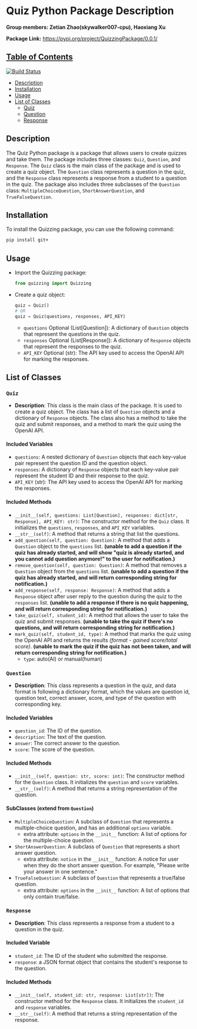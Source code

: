 # Quiz Python Package Description 

**Group members: Zetian Zhao(skywalker007-cpu), Haoxiang Xu**

**Package Link:** https://pypi.org/project/QuizzingPackage/0.0.1/

## [Table of Contents](#table-of-contents)

[![Build Status](https://app.travis-ci.com/skywalker007-cpu/533-QuizzingPackage.svg?token=WAveNzXdfMUy8gZvWNvY&branch=main)](https://app.travis-ci.com/skywalker007-cpu/533-QuizzingPackage)

- [Description](#description)
- [Installation](#installation)
- [Usage](#usage)
- [List of Classes](#list-of-classes)
  - [Quiz](#quiz)
  - [Question](#question)
  - [Response](#response)

<a name="description"></a>

## Description

The Quiz Python package is a package that allows users to create quizzes and take them. The package includes three classes: `Quiz`, `Question`, and `Response`. The `Quiz` class is the main class of the package and is used to create a quiz object. The `Question` class represents a question in the quiz, and the `Response` class represents a response from a student to a question in the quiz. The package also includes three subclasses of the `Question` class: `MultipleChoiceQuestion`, `ShortAnswerQuestion`, and `TrueFalseQuestion`.

<a name="installation"></a>

## Installation

To install the Quizzing package, you can use the following command:

```bash
pip install git+
```

<a name="usage"></a>

## Usage

- Import the Quizzing package:

  ```python
  from quizzing import Quizzing
  ```

- Create a quiz object:

  ```python
  quiz = Quiz()
  # OR
  quiz = Quiz(questions, responses, API_KEY)
  ```

  - `questions` Optional (List[Question]): A dictionary of `Question` objects that represent the questions in the quiz.
  - `responses` Optional (List[Response]): A dictionary of `Response` objects that represent the responses to the quiz.
  - `API_KEY` Optional (str): The API key used to access the OpenAI API for marking the responses.

<a name="list-of-classes"></a>

## List of Classes

<a name="quiz"></a>

### `Quiz`

- **Description**: This class is the main class of the package. It is used to create a quiz object. The class has a list of `Question` objects and a dictionary of `Response` objects. The class also has a method to take the quiz and submit responses, and a method to mark the quiz using the OpenAI API.

#### Included Variables

- `questions`: A nested dictionary of `Question` objects that each key-value pair represent the question ID and the question object.
- `responses`: A dictionary of `Response` objects that each key-value pair represent the student ID and their response to the quiz.
- `API_KEY` (str): The API key used to access the OpenAI API for marking the responses.

#### Included Methods

- `__init__(self, questions: List[Question], responses: dict[str, Response], API_KEY: str)`: The constructor method for the `Quiz` class. It initializes the `questions`, `responses`, and `API_KEY` variables.
- `__str__(self)`: A method that returns a string that list the questions.
- `add_question(self, question: Question)`: A method that adds a `Question` object to the `questions` list.
  **(unable to add a question if the quiz has already started, and will show "quiz is already started, and you cannot add question anymore!" to the user for notification.)**
- `remove_question(self, question: Question)`: A method that removes a `Question` object from the `questions` list.
  **(unable to add a question if the quiz has already started, and will return corresponding string for notification.)**
- `add_response(self, response: Response)`: A method that adds a `Response` object after user reply to the question during the quiz to the `responses` list.
  **(unable to add a response if there is no quiz happening, and will return corresponding string for notification.)**
- `take_quiz(self, student_id)`: A method that allows the user to take the quiz and submit responses.
  **(unable to take the quiz if there's no questions, and will return corresponding string for notification.)**
- `mark_quiz(self, student_id, type)`: A method that marks the quiz using the OpenAI API and returns the results _(format - gained score/total score)_.
  **(unable to mark the quiz if the quiz has not been taken, and will return corresponding string for notification.)**
  - `type`: auto(AI) or manual(human)

<a name="question"></a>

### `Question`

- **Description**: This class represents a question in the quiz, and data format is following a dictionary format, which the values are question id, question text, correct answer, score, and type of the question with corresponding key.

#### Included Variables

- `question_id`: The ID of the question.
- `description`: The text of the question.
- `answer`: The correct answer to the question.
- `score`: The score of the question.

#### Included Methods

- `__init__(self, question: str, score: int)`: The constructor method for the `Question` class. It initializes the `question` and `score` variables.
- `__str__(self)`: A method that returns a string representation of the question.

#### SubClasses (extend from `Question`)

- `MultipleChoiceQuestion`: A subclass of `Question` that represents a multiple-choice question, and has an additional `options` variable.
  - extra attribute: `options` in the `__init__` function: A list of options for the multiple-choice question.
- `ShortAnswerQuestion`: A subclass of `Question` that represents a short answer question.
  - extra attribute: `notice` in the `__init__` function: A notice for user when they do the short answer question. For example, "Please write your answer in one sentence."
- `TrueFalseQuestion`: A subclass of `Question` that represents a true/false question.
  - extra attribute: `options` in the `__init__` function: A list of options that only contain true/false.

### `Response`

- **Description**: This class represents a response from a student to a question in the quiz. 

#### Included Variable

- `student_id`: The ID of the student who submitted the response.
- `response`: a JSON format object that contains the student's response to the question.

#### Included Methods

- `__init__(self, student_id: str, response: List[str])`: The constructor method for the `Response` class. It initializes the `student_id` and `response` variables.
- `__str__(self)`: A method that returns a string representation of the response.
